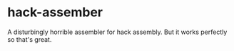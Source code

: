 # hack-assember
A disturbingly horrible assembler for hack assembly. But it works perfectly so that's great.
